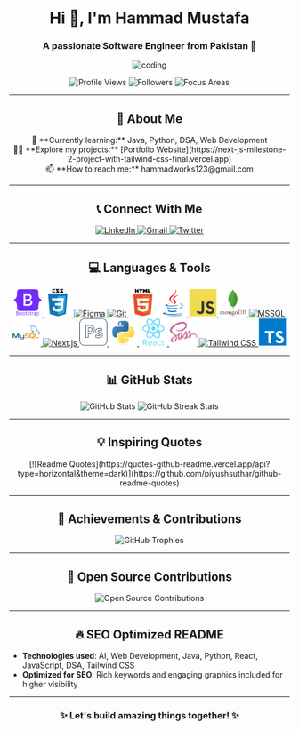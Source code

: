 <h1 align="center">Hi 👋, I'm Hammad Mustafa</h1>
<h3 align="center">A passionate Software Engineer from Pakistan 🚀</h3>

<p align="center">
  <img alt="coding" width="400" src="https://github.com/user-attachments/assets/06aed6ef-b6f0-431d-a162-3c6f2069fa77">
</p>

<p align="center"> 
  <img src="https://komarev.com/ghpvc/?username=hammadii123&label=Profile%20Views&color=0e75b6&style=flat" alt="Profile Views" />
  <img src="https://img.shields.io/github/followers/hammadii123?label=Followers" alt="Followers" />
  <img src="https://img.shields.io/badge/Focus-AI%20%7C%20Web%20Development%20%7C%20Software%20Engineering-blue" alt="Focus Areas" />
</p>

---

<h2 align="center">🚀 About Me</h2>

<p align="center">
  🌱 **Currently learning:** Java, Python, DSA, Web Development  
  <br>  
  👨‍💻 **Explore my projects:** [Portfolio Website](https://next-js-milestone-2-project-with-tailwind-css-final.vercel.app)  
  <br>  
  📫 **How to reach me:** hammadworks123@gmail.com
</p>

---

<h2 align="center">📞 Connect With Me</h2>

<p align="center">
  <a href="https://linkedin.com/in/hammad-mustafa2" target="_blank">
    <img src="https://raw.githubusercontent.com/rahuldkjain/github-profile-readme-generator/master/src/images/icons/Social/linked-in-alt.svg" alt="LinkedIn" height="50" width="60" />
  </a>
  <a href="mailto:hammadworks123@gmail.com">
    <img src="https://upload.wikimedia.org/wikipedia/commons/7/7e/Gmail_icon_%282020%29.svg" alt="Gmail" height="50" width="60" />
  </a>
  <a href="https://twitter.com/hammadii123" target="_blank">
    <img src="https://upload.wikimedia.org/wikipedia/commons/6/6f/Logo_Twitter.svg" alt="Twitter" height="50" width="60" />
  </a>
</p>

---

<h2 align="center">💻 Languages & Tools</h2>

<p align="center">
  <a href="https://getbootstrap.com" target="_blank">
    <img src="https://raw.githubusercontent.com/devicons/devicon/master/icons/bootstrap/bootstrap-plain-wordmark.svg" alt="Bootstrap" width="50" height="50" />
  </a>
  <a href="https://www.w3schools.com/css/" target="_blank">
    <img src="https://raw.githubusercontent.com/devicons/devicon/master/icons/css3/css3-original-wordmark.svg" alt="CSS3" width="50" height="50" />
  </a>
  <a href="https://www.figma.com/" target="_blank">
    <img src="https://www.vectorlogo.zone/logos/figma/figma-icon.svg" alt="Figma" width="50" height="50" />
  </a>
  <a href="https://git-scm.com/" target="_blank">
    <img src="https://www.vectorlogo.zone/logos/git-scm/git-scm-icon.svg" alt="Git" width="50" height="50" />
  </a>
  <a href="https://www.w3.org/html/" target="_blank">
    <img src="https://raw.githubusercontent.com/devicons/devicon/master/icons/html5/html5-original-wordmark.svg" alt="HTML5" width="50" height="50" />
  </a>
  <a href="https://www.java.com" target="_blank">
    <img src="https://raw.githubusercontent.com/devicons/devicon/master/icons/java/java-original.svg" alt="Java" width="50" height="50" />
  </a>
  <a href="https://developer.mozilla.org/en-US/docs/Web/JavaScript" target="_blank">
    <img src="https://raw.githubusercontent.com/devicons/devicon/master/icons/javascript/javascript-original.svg" alt="JavaScript" width="50" height="50" />
  </a>
  <a href="https://www.mongodb.com/" target="_blank">
    <img src="https://raw.githubusercontent.com/devicons/devicon/master/icons/mongodb/mongodb-original-wordmark.svg" alt="MongoDB" width="50" height="50" />
  </a>
  <a href="https://www.microsoft.com/en-us/sql-server" target="_blank">
    <img src="https://www.svgrepo.com/show/303229/microsoft-sql-server-logo.svg" alt="MSSQL" width="50" height="50" />
  </a>
  <a href="https://www.mysql.com/" target="_blank">
    <img src="https://raw.githubusercontent.com/devicons/devicon/master/icons/mysql/mysql-original-wordmark.svg" alt="MySQL" width="50" height="50" />
  </a>
  <a href="https://nextjs.org/" target="_blank">
    <img src="https://cdn.worldvectorlogo.com/logos/nextjs-2.svg" alt="Next.js" width="50" height="50" />
  </a>
  <a href="https://www.photoshop.com/en" target="_blank">
    <img src="https://raw.githubusercontent.com/devicons/devicon/master/icons/photoshop/photoshop-line.svg" alt="Photoshop" width="50" height="50" />
  </a>
  <a href="https://www.python.org" target="_blank">
    <img src="https://raw.githubusercontent.com/devicons/devicon/master/icons/python/python-original.svg" alt="Python" width="50" height="50" />
  </a>
  <a href="https://reactjs.org/" target="_blank">
    <img src="https://raw.githubusercontent.com/devicons/devicon/master/icons/react/react-original-wordmark.svg" alt="React" width="50" height="50" />
  </a>
  <a href="https://sass-lang.com" target="_blank">
    <img src="https://raw.githubusercontent.com/devicons/devicon/master/icons/sass/sass-original.svg" alt="Sass" width="50" height="50" />
  </a>
  <a href="https://tailwindcss.com/" target="_blank">
    <img src="https://www.vectorlogo.zone/logos/tailwindcss/tailwindcss-icon.svg" alt="Tailwind CSS" width="50" height="50" />
  </a>
  <a href="https://www.typescriptlang.org/" target="_blank">
    <img src="https://raw.githubusercontent.com/devicons/devicon/master/icons/typescript/typescript-original.svg" alt="TypeScript" width="50" height="50" />
  </a>
</p>

---

<h2 align="center">📊 GitHub Stats</h2>

<p align="center">
  <img src="https://github-readme-stats.vercel.app/api?username=hammadii123&show_icons=true&theme=radical" alt="GitHub Stats" />
  <img src="https://github-readme-streak-stats.herokuapp.com/?user=hammadii123&theme=radical" alt="GitHub Streak Stats" />
</p>

---

<h2 align="center">💡 Inspiring Quotes</h2>

<p align="center">
  [![Readme Quotes](https://quotes-github-readme.vercel.app/api?type=horizontal&theme=dark)](https://github.com/piyushsuthar/github-readme-quotes)
</p>

---

<h2 align="center">🎯 Achievements & Contributions</h2>

<p align="center">
  <img src="https://github-profile-trophy.vercel.app/?username=hammadii123&theme=radical&no-frame=true&column=5" alt="GitHub Trophies" />
</p>

---

<h2 align="center">🎯 Open Source Contributions</h2>

<p align="center">
  <img src="https://contrib.rocks/image?repo=hammadii123&max=500&theme=dark" alt="Open Source Contributions" />
</p>

---

<h2 align="center">🔥 SEO Optimized README</h2>

- **Technologies used**: AI, Web Development, Java, Python, React, JavaScript, DSA, Tailwind CSS  
- **Optimized for SEO**: Rich keywords and engaging graphics included for higher visibility

---

<h3 align="center">✨ Let's build amazing things together! ✨</h3>
